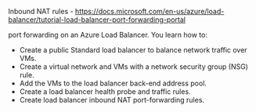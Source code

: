 Inbound NAT rules - https://docs.microsoft.com/en-us/azure/load-balancer/tutorial-load-balancer-port-forwarding-portal

port forwarding on an Azure Load Balancer. You learn how to:

- Create a public Standard load balancer to balance network traffic over VMs.
- Create a virtual network and VMs with a network security group (NSG) rule.
- Add the VMs to the load balancer back-end address pool.
- Create a load balancer health probe and traffic rules.
- Create load balancer inbound NAT port-forwarding rules.
